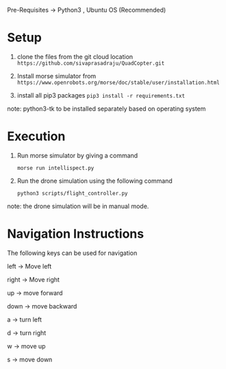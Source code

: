 Pre-Requisites -> Python3 , Ubuntu OS (Recommended)

# Setup

1. clone the files from the git cloud location ```https://github.com/sivaprasadraju/QuadCopter.git```

2. Install morse simulator from ```https://www.openrobots.org/morse/doc/stable/user/installation.html```

3. install all pip3 packages ```pip3 install -r requirements.txt```

note: python3-tk to be installed separately based on operating system

# Execution

1. Run morse simulator by giving a command

     ```morse run intellispect.py```
     
2. Run the drone simulation using the following command

     ```python3 scripts/flight_controller.py```

note: the drone simulation will be in manual mode.

# Navigation Instructions

The following keys can be used for navigation

left -> Move left

right -> Move right

up -> move forward

down -> move backward

a -> turn left

d -> turn right

w -> move up

s -> move down   
